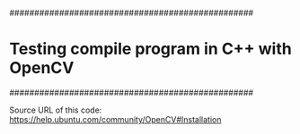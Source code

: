 #################################################
# Testing compile program in C++ with OpenCV    #
#################################################

Source URL of this code: 
https://help.ubuntu.com/community/OpenCV#Installation
